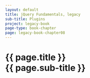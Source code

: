 ```yaml
---
layout: default
title: jQuery Fundamentals, legacy
sub-title: Plugins
project: legacy-book
page-type: book-chapter
page: legacy-book-chapter08
---
```


# {{ page.title }} <br> {{ page.sub-title }}

